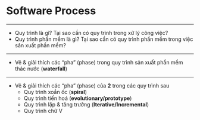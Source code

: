 # Software Process

---

- Quy trình là gì? Tại sao cần có quy trình trong xử lý công việc?
- Quy trình phần mềm là gì? Tại sao cần có quy trình phần mềm trong việc sản xuất phần mềm?

---

- Vẽ & giải thích các “pha” (phase) trong quy trình sản xuất phần mềm thác nước (**waterfall**)

---

- Vẽ & giải thích các “pha” (phase) của **2** trong các quy trình sau
  - Quy trình xoắn ốc (**spiral**)
  - Quy trình tiến hoá (**evolutionary/prototype**)
  - Quy trình lặp & tăng trưởng (**Iterative/Incremental**)
  - Quy trình chữ V